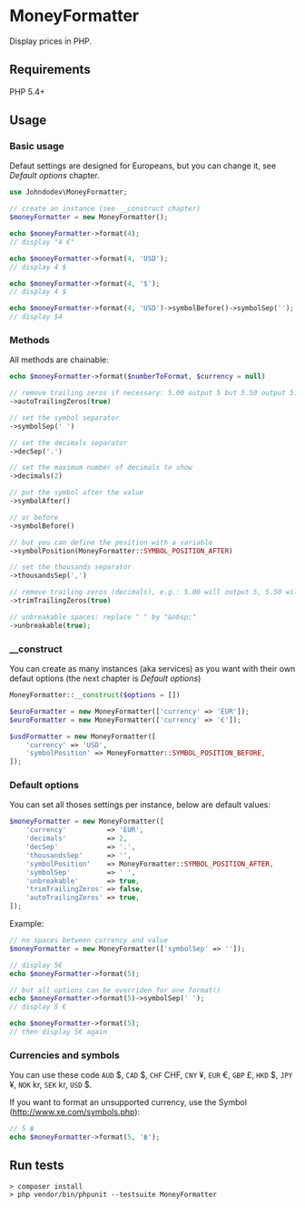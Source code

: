 MoneyFormatter
==============

Display prices in PHP.

Requirements
-------------

PHP 5.4+

Usage
------

### Basic usage

Defaut settings are designed for Europeans, but you can change it, see *Default options* chapter.

```php
use Johndodev\MoneyFormatter;

// create an instance (see __construct chapter)
$moneyFormatter = new MoneyFormatter();

echo $moneyFormatter->format(4); 
// display "4 €"

echo $moneyFormatter->format(4, 'USD'); 
// display 4 $

echo $moneyFormatter->format(4, '$'); 
// display 4 $

echo $moneyFormatter->format(4, 'USD')->symbolBefore()->symbolSep('');
// display $4
```

### Methods

All methods are chainable: 

```php
echo $moneyFormatter->format($numberToFormat, $currency = null)

// remove trailing zeros if necessary: 5.00 output 5 but 5.50 output 5.50)
->autoTrailingZeros(true)

// set the symbol separator
->symbolSep(' ')

// set the decimals separator
->decSep('.')

// set the maximum number of decimals to show
->decimals(2)

// put the symbol after the value
->symbolAfter()

// or before
->symbolBefore()

// but you can define the position with a variable        
->symbolPosition(MoneyFormatter::SYMBOL_POSITION_AFTER)

// set the thousands separator        
->thousandsSep(',')

// remove trailing zeros (decimals), e.g.: 5.00 will output 5, 5.50 will output 5.5
->trimTrailingZeros(true)

// unbreakable spaces: replace " " by "&nbsp;"
->unbreakable(true);
```

### __construct

You can create as many instances (aka services) as you want with their own defaut options (the next chapter is *Default options*)
```php
MoneyFormatter::__construct($options = [])

$euroFormatter = new MoneyFormatter(['currency' => 'EUR']); 
$euroFormatter = new MoneyFormatter(['currency' => '€']); 

$usdFormatter = new MoneyFormatter([
    'currency' => 'USD',
    'symbolPosition' => MoneyFormatter::SYMBOL_POSITION_BEFORE,
]);
```



### Default options

You can set all thoses settings per instance, below are default values:

```php
$moneyFormatter = new MoneyFormatter([
    'currency'          => 'EUR',
    'decimals'          => 2,
    'decSep'            => '.',
    'thousandsSep'      => '',
    'symbolPosition'    => MoneyFormatter::SYMBOL_POSITION_AFTER,
    'symbolSep'         => ' ',
    'unbreakable'       => true,
    'trimTrailingZeros' => false,
    'autoTrailingZeros' => true,
]);
```
Example: 

```php
// no spaces between currency and value
$moneyFormatter = new MoneyFormatter(['symbolSep' => '']);

// display 5€
echo $moneyFormatter->format(5); 

// but all options can be overriden for one format()
echo $moneyFormatter->format(5)->symbolSep(' ');
// display 5 €

echo $moneyFormatter->format(5); 
// then display 5€ again
```

### Currencies and symbols

You can use these code `AUD` $, `CAD` $, `CHF` CHF, `CNY` ¥, `EUR` €, `GBP` £, `HKD` $, `JPY` ¥, `NOK` kr, `SEK` kr, `USD` $.

If you want to format an unsupported currency, use the Symbol (http://www.xe.com/symbols.php): 

```php
// 5 ฿
echo $moneyFormatter->format(5, '฿'); 
```

## Run tests

```
> composer install
> php vendor/bin/phpunit --testsuite MoneyFormatter
```
